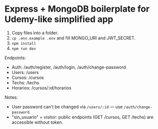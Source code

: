 # Express + MongoDB boilerplate for Udemy-like simplified app

1. Copy files into a folder.
2. `cp .env.example .env` and fill MONGO_URI and JWT_SECRET.
3. `npm install`
4. `npm run dev`

Endpoints:
- Auth: /auth/register, /auth/login, /auth/change-password
- Users: /users
- Cursos: /cursos
- Techs: /techs
- Horarios: /cursos/:id/horarios

Notes:
- User password can't be changed via `/users/:id` — use `/auth/change-password`.
- "sin_usuario" = visitor: public endpoints (GET /cursos, GET /techs) are accessible without token.